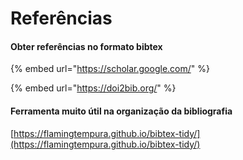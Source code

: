 # Referências

#### Obter referências no formato bibtex

{% embed url="https://scholar.google.com/" %}

{% embed url="https://doi2bib.org/" %}

#### Ferramenta muito útil na organização da bibliografia 

[https://flamingtempura.github.io/bibtex-tidy/](https://flamingtempura.github.io/bibtex-tidy/)

